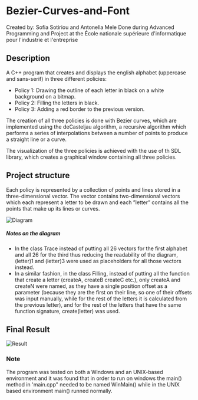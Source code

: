 # Bezier-Curves-and-Font
Created by: Sofia Sotiriou and Antonella Mele 
Done during Advanced Programming and Project at the École nationale supérieure d'informatique pour l'industrie et l'entreprise

## Description 

A C++ program that creates and displays the english alphabet (uppercase and sans-serif) in three different policies: 
- Policy 1: Drawing the outline of each letter in black on a white background on a bitmap.
- Policy 2: Filling the letters in black.
- Policy 3: Adding a red border to the previous version.

The creation of all three policies is done with Bezier curves, which are implemented using the deCasteljau algorithm, a recursive algorithm which performs a series of interpolations between a number of points to produce a straight line or a curve. 

The visualization of the three policies is achieved with the use of th SDL library, which creates a graphical window containing all three policies. 

## Project structure 

Each policy is represented by a collection of points and lines stored in a three-dimensional vector. The vector contains two-dimensional vectors which each represent a letter to be drawn and each ”letter” contains all the points that make up its lines or curves. 

![Diagram](https://github.com/user-attachments/assets/d5d1f30c-ef01-470f-b478-a6e14f828437)

##### Notes on the diagram
- In the class Trace instead of putting all 26 vectors for the first alphabet and all 26 for the third thus reducing the readability of the diagram, (letter)1 and (letter)3 were used as placeholders for all those vectors instead.
- In a similar fashion, in the class Filling, instead of putting all the function that create a letter (createA, createB createC etc.), only createA and createN were named, as they have a single position offset as a parameter (because they are the first on their line, so one of their offsets was input manually, while for the rest of the letters it is calculated from the previous letter), and for the rest of the letters that have the same function signature, create(letter) was used.

## Final Result 

![Result](https://github.com/user-attachments/assets/13d535c5-1d8d-481d-a2fb-cd887ae28715)


### Note 

The program was tested on both a Windows and an UNIX-based environment and it was found that in order to run on windows the main() method in 'main.cpp" needed to be named WinMain() while in the UNIX based environment main() runned normally. 

